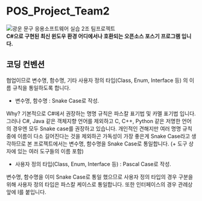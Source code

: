 # POS_Project_Team2
![광운 문구](https://github.com/pgh268400/POS_Project_Team2/assets/31213158/aec4ecee-b6f2-4b55-aa82-e6294de3c2d8)
응용소프트웨어 실습 2조 팀프로젝트  
**C#으로 구현된 최신 윈도우 환경 어디에서나 호환되는 오픈소스 포스기 프로그램 입니다.**

## 코딩 컨벤션
협업이므로 변수명, 함수명, 기타 사용자 정의 타입(Class, Enum, Interface 등) 의 이름 규칙을 통일하도록 합니다.  

- 변수명, 함수명 : Snake Case로 작성.

Why? 기본적으로 C#에서 권장하는 명명 규칙은 파스칼 표기법 및 카멜 표기법 입니다.
그러나 C#, Java 같은 객체지향 언어를 제외하고 C, C++, Python 같은 저명한 언어의 경우엔
모두 Snake case를 권장하고 있습니다. 개인적인 견해지만 여러 명명 규칙중에 이름이 다소
길어진다는 것을 제외하곤 가독성이 가장 좋은게 Snake Case라고 생각하므로 본 프로젝트에서는
변수명, 함수명을 Snake Case로 통일합니다. (+ 도구 상자에 있는 여러 도구들의 이름 포함)

- 사용자 정의 타입(Class, Enum, Interface 등) : Pascal Case로 작성.

변수명, 함수명을 이미 Snake Case로 통일 했으므로 사용자 정의 타입의 경우 구분을 위해 사용자 정의 타입은
파스칼 케이스로 통일합니다. 또한 인터페이스의 경우 관례상 앞에 I를 붙입니다.
